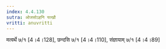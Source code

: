```yaml
---
index: 4.4.130
sutra: ओजसोऽहनि यत्खौ
vritti: anuvritti
---
```


 मत्वर्थे ७/१  [4।4।128], छन्दसि ७/१ [4।4।110],  संज्ञायाम् ७/१ [4।4।89]